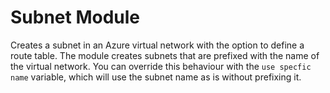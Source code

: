 # Subnet Module

Creates a subnet in an Azure virtual network with the option to define a route table. The module creates subnets that are prefixed with the name of the virtual network. You can override this behaviour with the ```use specfic name``` variable, which will use the subnet name as is without prefixing it.
